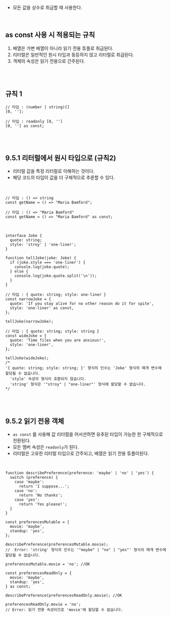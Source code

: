 - 모든 값을 상수로 취급할 때 사용한다.
<br>

## as const 사용 시 적용되는 규칙

1. 배열은 가변 배열이 아니라 읽기 전용 튜플로 취급된다.
2. 리터럴은 일반적인 원시 타입과 동등하지 않고 리터럴로 취급된다.
3. 객체의 속성은 읽기 전용으로 간주된다.

<br><br>

## 규칙 1

```tsx
// 타입 : (number | string)[]
[0, ''];

// 타입 : readonly [0, '']
[0, ''] as const;
```
<br><br>

## 9.5.1 리터럴에서 원시 타입으로 (규칙2)

- 리터럴 값을 특정 리터럴로 이해하는 것이다.
- 해당 코드의 타입이 값을 더 구체적으로 추론할 수 있다.

<br>

```tsx
// 타입 : () => string
const getName = () => "Maria Bamford";

// 타입 : () => "Maria Bamford"
const getName = () => "Maria Bamford" as const;
```
<br>

```tsx
interface Joke {
  quote: string;
  style: 'stroy' | 'one-liner';
}

function tellJoke(joke: Joke) {
  if (joke.style === 'one-liner') {
    console.log(joke.quote);
  } else {
    console.log(joke.quote.split('\n'));
  }
}

// 타입 : { quote: string; style: one-liner }
const narrowJoke = {
  quote: 'If you stay alive for no other reason do it for spite',
  style: 'one-liner' as const,
};

tellJoke(narrowJoke);

// 타입 : { quote: string; style: string }
const wideJoke = {
  quote: 'Time files when you are anxious!',
  style: 'one-liner',
};

tellJoke(wideJoke);
/*
'{ quote: string; style: string; }' 형식의 인수는 'Joke' 형식의 매개 변수에 할당될 수 없습니다.
  'style' 속성의 형식이 호환되지 않습니다.
  'string' 형식은 '"stroy" | "one-liner"' 형식에 할당할 수 없습니다.
*/
```
<br><br>


## 9.5.2 읽기 전용 객체

- `as const` 를 사용해 값 리터럴을 어서션하면 유추된 타입이 가능한 한 구체적으로 전환된다.
- 모든 멤버 속성은 `readonly`가 된다.
- 리터럴은 고유한 리터럴 타입으로 간주되고, 배열은 읽기 전용 튜플이된다.
<br>

```tsx
function describePreference(preference: 'maybe' | 'no' | 'yes') {
  switch (preference) {
    case 'maybe':
      return 'I suppose...';
    case 'no':
      return 'No thanks';
    case 'yes':
      return 'Yes please!';
  }
}

const preferencesMutable = {
  movie: 'maybe',
  standup: 'yes',
};

describePreference(preferencesMutable.movie);
//  Error: 'string' 형식의 인수는 '"maybe" | "no" | "yes"' 형식의 매개 변수에 할당될 수 없습니다.

preferencesMutable.movie = 'no'; //OK

const preferencesReadOnly = {
  movie: 'maybe',
  standup: 'yes',
} as const;

describePreference(preferencesReadOnly.movie); //OK

preferencesReadOnly.movie = 'no'; 
// Error: 읽기 전용 속성이므로 'movie'에 할당할 수 없습니다.
```
